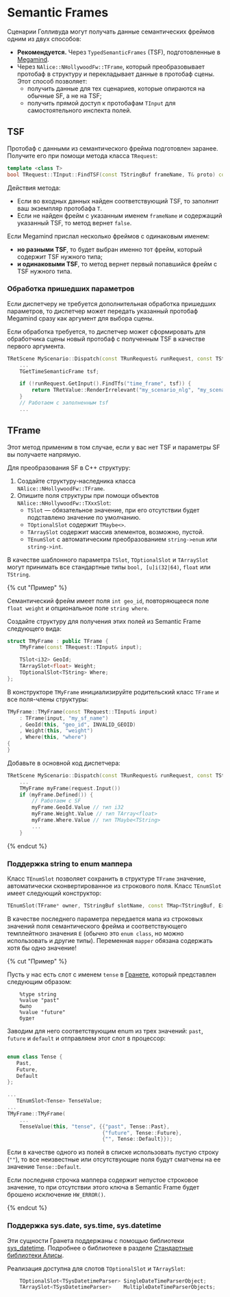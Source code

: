 # Semantic Frames

Сценарии Голливуда могут получать данные семантических фреймов одним из двух способов:
* **Рекомендуется.** Через `TypedSemanticFrames` (TSF), подготовленные в [Megamind](../../megamind/index.md).
* Через `NAlice::NHollywoodFw::TFrame`, который преобразовывает протобаф в структуру и перекладывает данные в протобаф сцены. Этот способ позволяет:
  * получить данные для тех сценариев, которые опираются на обычные SF, а не на TSF;
  * получить прямой доступ к протобафам `TInput` для самостоятельного инспекта полей.

## TSF

Протобаф с данными из семантического фрейма подготовлен заранее. Получите его при помощи метода класса `TRequest`:

```cpp
template <class T>
bool TRequest::TInput::FindTSF(const TStringBuf frameName, T& proto) const;
```

Действия метода: 
* Если во входных данных найден соответствующий TSF, то заполнит ваш экземпляр протобафа `T`.
* Если не найден фрейм с указанным именем `frameName` и содержащий указанный TSF, то метод вернет `false`.

Если Megamind прислал несколько фреймов с одинаковым именем:
* **но разными TSF**, то будет выбран именно тот фрейм, который содержит TSF нужного типа;
* **и одинаковыми TSF**, то метод вернет первый попавшийся фрейм с TSF нужного типа.

### Обработка пришедших параметров

Если диспетчеру не требуется дополнительная обработка пришедших параметров, то диспетчер может передать указанный протобаф Megamind сразу как аргумент для выбора сцены. 

Если обработка требуется, то диспетчер может сформировать для обработчика сцены новый протобаф с полученным TSF в качестве первого аргумента.

```cpp
TRetScene MyScenario::Dispatch(const TRunRequest& runRequest, const TStorage& storage, const TSource& source) const {
    ...
    TGetTimeSemanticFrame tsf;

    if (!runRequest.GetInput().FindTfs("time_frame", tsf)) {
        return TRetValue::RenderIrrelevant("my_scenario_nlg", "my_scenario_error_phrase");
    }
    // Работаем с заполненным tsf
    ...

```

## TFrame

Этот метод применим в том случае, если у вас нет TSF и параметры SF вы получаете напрямую.

Для преобразования SF в C++ структуру:
1. Создайте структуру-наследника класса `NAlice::NHollywoodFw::TFrame`.
2. Опишите поля структуры при помощи объектов `NAlice::NHollywoodFw::TXxxSlot`: 
   * `TSlot` — обязательное значение, при его отсутствии будет подставлено значение по умолчанию.
   * `TOptionalSlot` содержит `TMaybe<>`.
   * `TArraySlot` содержит массив элементов, возможно, пустой.
   * `TEnumSlot` с автоматическим преобразованием `string->enum` или `string->int`.

В качестве шаблонного параметра `TSlot`, `TOptionalSlot` и `TArraySlot` могут принимать все стандартные типы `bool, [u]i(32|64)`, `float` или `TString`.

{% cut "Пример" %}

Семантический фрейм имеет поля `int geo_id`, повторяющееся поле `float weight` и опциональное поле `string where`. 

Создайте структуру для получения этих полей из Semantic Frame следующего вида:

```cpp
struct TMyFrame : public TFrame {
    TMyFrame(const TRequest::TInput& input);

    TSlot<i32> GeoId;
    TArraySlot<float> Weight;
    TOptionalSlot<TString> Where;
};
```

В конструкторе `TMyFrame` инициализируйте родительский класс `TFrame` и все поля-члены структуры:

```cpp
TMyFrame::TMyFrame(const TRequest::TInput& input)
    : TFrame(input, "my_sf_name")
    , GeoId(this, "geo_id", INVALID_GEOID)
    , Weight(this, "weight")
    , Where(this, "where")
{
}
```

Добавьте в основной код диспетчера:

```cpp
TRetScene MyScenario::Dispatch(const TRunRequest& runRequest, const TStorage& storage, const TSource& source) const {
    ...
    TMyFrame myFrame(request.Input())
    if (myFrame.Defined()) {
        // Работаем с SF
        myFrame.GeoId.Value // тип i32
        myFrame.Weight.Value // тип TArray<float>
        myFrame.Where.Value // тип TMaybe<TString>
        ...
    }
```
{% endcut %}

### Поддержка string to enum маппера

Класс `TEnumSlot` позволяет сохранить в структуре `TFrame` значение, автоматически сконвертированное из строкового поля.
Класс `TEnumSlot` имеет следующий конструктор:

```cpp
TEnumSlot(TFrame* owner, TStringBuf slotName, const TMap<TStringBuf, E>& mapper)
```

В качестве последнего параметра передается мапа из строковых значений поля семантического фрейма и соответствующего темплейтного значения `E` (обычно это `enum class`, но можно использовать и другие типы).
Переменная `mapper` обязана содержать хотя бы одно значение!

{% cut "Пример" %}

Пусть у нас есть слот с именем `tense` в [Гранете](../../nlu/granet/index.md), который представлен следующим образом:

```
    %type string
    %value "past"
    было
    %value "future"
    будет
```

Заводим для него соответствующим enum из трех значений: `past`, `future` и `default` и отправляем этот слот в процессор:

```cpp

enum class Tense {
   Past,
   Future,
   Default
};

...
   TEnumSlot<Tense> TenseValue;
...
TMyFrame::TMyFrame(
    ...
    TenseValue(this, "tense", {{"past", Tense::Past},
                               {"future", Tense::Future},
                               {"", Tense::Default}});
```

Если в качестве одного из полей в списке использовать пустую строку (`""`), то все неизвестные или отсутствующие поля будут сматчены на ее значение `Tense::Default`.

Если последняя строчка маппера содержит непустое строковое значение, то при отсутствии этого ключа в Semantic Frame будет брошено исключение `HW_ERROR()`.

{% endcut %}

### Поддержка sys.date, sys.time, sys.datetime

Эти сущности Гранета поддержаны с помощью библиотеки [sys_datetime](https://a.yandex-team.ru/arc_vcs/alice/library/sys_datetime). Подробнее о библиотеке в разделе [Стандартные библиотеки Алисы](../../alice/handlers/sys_datetime.md).

Реализация доступна для слотов `TOptionalSlot` и `TArraySlot`:

```cpp
    TOptionalSlot<TSysDatetimeParser> SingleDateTimeParserObject;
    TArraySlot<TSysDatetimeParser>    MultipleDateTimeParserObjects;
```